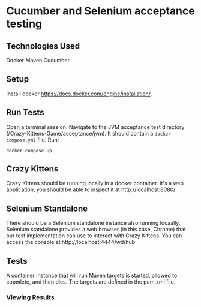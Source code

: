 # Cucumber and Selenium acceptance testing

## Technologies Used
Docker
Maven 
Cucumber

## Setup
Install docker https://docs.docker.com/engine/installation/.

## Run Tests
Open a terminal session. Navigate to the JVM acceptance test directory (/Crazy-Kittens-Game/acceptance/jvm). It should 
contain a `docker-compose.yml` file. Run:

`docker-compose up`

## Crazy Kittens
Crazy Kittens should be running locally in a docker container. It's a web application, you should be able to inspect it 
at http://localhost:8080/

## Selenium Standalone
There should be a Selenium standalone instance also running locaally. Selenium standalone provides a web browser (in this case,
Chrome) that our test implementation can use to interact with Crazy Kittens. You can access the console at 
http://localhost:4444/wd/hub

## Tests
A container instance that will run Maven targets is started, allowed to copmlete, and then dies. The targets are defined in 
the pom.xml file. 

### Viewing Results
